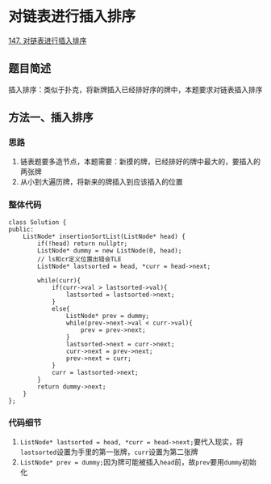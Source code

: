 # 对链表进行插入排序

[147. 对链表进行插入排序](https://leetcode.cn/problems/insertion-sort-list/description/)

## 题目简述
插入排序：类似于扑克，将新牌插入已经排好序的牌中，本题要求对链表插入排序

## 方法一、插入排序 

### 思路
1. 链表题要多造节点，本题需要：新摸的牌，已经排好的牌中最大的，要插入的两张牌
2. 从小到大遍历牌，将新来的牌插入到应该插入的位置

### 整体代码
```
class Solution {
public:
    ListNode* insertionSortList(ListNode* head) {
        if(!head) return nullptr;
        ListNode* dummy = new ListNode(0, head);
        // ls和cr定义位置出错会TLE
        ListNode* lastsorted = head, *curr = head->next;

        while(curr){
            if(curr->val > lastsorted->val){
                lastsorted = lastsorted->next;
            }
            else{
                ListNode* prev = dummy;
                while(prev->next->val < curr->val){
                    prev = prev->next;
                }
                lastsorted->next = curr->next;
                curr->next = prev->next;
                prev->next = curr;
            }
            curr = lastsorted->next;
        }
        return dummy->next;
    }
};
```

### 代码细节
1. `ListNode* lastsorted = head, *curr = head->next;`要代入现实，将`lastsorted`设置为手里的第一张牌，`curr`设置为第二张牌
2. `ListNode* prev = dummy;`因为牌可能被插入`head`前，故`prev`要用`dummy`初始化
